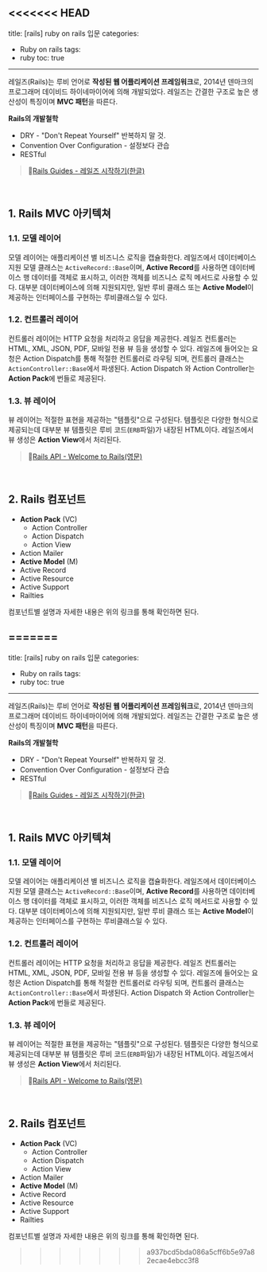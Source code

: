 <<<<<<< HEAD
---
title: \[rails] ruby on rails 입문
categories:
- Ruby on rails
tags:
- ruby
toc: true
---


레일즈(Rails)는 루비 언어로 **작성된 웹 어플리케이션 프레임워크**로, 2014년 덴마크의 프로그래머 데이비드 하이네마이어에 의해 개발되었다.
레일즈는 간결한 구조로 높은 생산성이 특징이며 **MVC 패턴**을 따른다.


**Rails의 개발철학**
- DRY - "Don't Repeat Yourself" 반복하지 말 것.
- Convention Over Configuration - 설정보다 관습
- RESTful

> 🔗<a href="https://rubykr.github.io/rails_guides/getting_started.html">Rails Guides - 레일즈 시작하기(한글)</a>
<br>


## 1. Rails MVC 아키텍쳐

### 1.1. 모델 레이어

모델 레이어는 애플리케이션 별 비즈니스 로직을 캡슐화한다. 레일즈에서 데이터베이스 지원 모델 클래스는 `ActiveRecord::Base`이며, **Active Record**를 사용하면 데이터베이스 행 데이터를 객체로 표시하고, 이러한 객체를 비즈니스 로직 메서드로 사용할 수 있다. 대부분 데이터베이스에 의해 지원되지만, 일반 루비 클래스 또는 **Active Model**이 제공하는 인터페이스를 구현하는 루비클래스일 수 있다.

### 1.2. 컨트롤러 레이어

컨트롤러 레이어는 HTTP 요청을 처리하고 응답을 제공한다. 레일즈 컨트롤러는 HTML, XML, JSON, PDF, 모바일 전용 뷰 등을 생성할 수 있다. 레일즈에 들어오는 요청은 Action Dispatch를 통해 적절한 컨트롤러로 라우팅 되며, 컨트롤러 클래스는 `ActionController::Base`에서 파생된다.
Action Dispatch 와 Action Controller는 **Action Pack**에 번들로 제공된다.


### 1.3. 뷰 레이어

뷰 레이어는 적절한 표현을 제공하는 "템플릿"으로 구성된다. 템플릿은 다양한 형식으로 제공되는데 대부분 뷰 템플릿은 루비 코드(`ERB`파일)가 내장된 HTML이다. 
레일즈에서 뷰 생성은 **Action View**에서 처리된다.


> 🔗<a href="https://api.rubyonrails.org/">Rails API - Welcome to Rails(영문)</a>
<br>


## 2. Rails 컴포넌트

* **Action Pack** (VC)
  - Action Controller
  - Action Dispatch
  - Action View
* Action Mailer
* **Active Model** (M)
* Active Record
* Active Resource
* Active Support
* Railties

컴포넌트별 설명과 자세한 내용은 위의 링크를 통해 확인하면 된다.

=======
---
title: \[rails] ruby on rails 입문
categories:
- Ruby on rails
tags:
- ruby
toc: true
---


레일즈(Rails)는 루비 언어로 **작성된 웹 어플리케이션 프레임워크**로, 2014년 덴마크의 프로그래머 데이비드 하이네마이어에 의해 개발되었다.
레일즈는 간결한 구조로 높은 생산성이 특징이며 **MVC 패턴**을 따른다.


**Rails의 개발철학**
- DRY - "Don't Repeat Yourself" 반복하지 말 것.
- Convention Over Configuration - 설정보다 관습
- RESTful

> 🔗<a href="https://rubykr.github.io/rails_guides/getting_started.html">Rails Guides - 레일즈 시작하기(한글)</a>
<br>


## 1. Rails MVC 아키텍쳐

### 1.1. 모델 레이어

모델 레이어는 애플리케이션 별 비즈니스 로직을 캡슐화한다. 레일즈에서 데이터베이스 지원 모델 클래스는 `ActiveRecord::Base`이며, **Active Record**를 사용하면 데이터베이스 행 데이터를 객체로 표시하고, 이러한 객체를 비즈니스 로직 메서드로 사용할 수 있다. 대부분 데이터베이스에 의해 지원되지만, 일반 루비 클래스 또는 **Active Model**이 제공하는 인터페이스를 구현하는 루비클래스일 수 있다.

### 1.2. 컨트롤러 레이어

컨트롤러 레이어는 HTTP 요청을 처리하고 응답을 제공한다. 레일즈 컨트롤러는 HTML, XML, JSON, PDF, 모바일 전용 뷰 등을 생성할 수 있다. 레일즈에 들어오는 요청은 Action Dispatch를 통해 적절한 컨트롤러로 라우팅 되며, 컨트롤러 클래스는 `ActionController::Base`에서 파생된다.
Action Dispatch 와 Action Controller는 **Action Pack**에 번들로 제공된다.


### 1.3. 뷰 레이어

뷰 레이어는 적절한 표현을 제공하는 "템플릿"으로 구성된다. 템플릿은 다양한 형식으로 제공되는데 대부분 뷰 템플릿은 루비 코드(`ERB`파일)가 내장된 HTML이다. 
레일즈에서 뷰 생성은 **Action View**에서 처리된다.


> 🔗<a href="https://api.rubyonrails.org/">Rails API - Welcome to Rails(영문)</a>
<br>


## 2. Rails 컴포넌트

* **Action Pack** (VC)
  - Action Controller
  - Action Dispatch
  - Action View
* Action Mailer
* **Active Model** (M)
* Active Record
* Active Resource
* Active Support
* Railties

컴포넌트별 설명과 자세한 내용은 위의 링크를 통해 확인하면 된다.

>>>>>>> a937bcd5bda086a5cff6b5e97a82ecae4ebcc3f8
